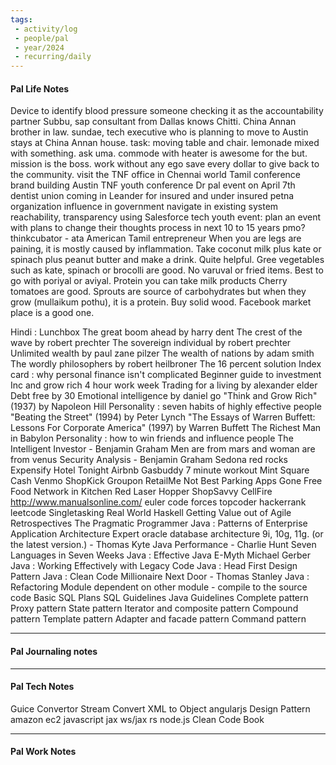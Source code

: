 ```yaml
---
tags:
 - activity/log
 - people/pal
 - year/2024
 - recurring/daily
---
```

#### Pal Life Notes

Device to identify blood pressure
someone checking it as the accountability partner
Subbu, sap consultant from Dallas knows Chitti. China Annan brother in law. 
sundae, tech executive who is planning to move to Austin stays at China Annan house. 
task: moving table and chair. lemonade mixed with something. ask uma. 
commode with heater is awesome for the but.
mission is the boss.
work without any ego
save every dollar to give back to the community.
visit the TNF office in Chennai
world Tamil conference 
brand building
Austin TNF youth conference 
Dr pal event on April 7th 
dentist union coming in Leander for insured and under insured 
petna organization
influence in government 
navigate in existing system
reachability, transparency using Salesforce tech 
youth event: plan an event with plans to change their thoughts process in next 10 to 15 years
pmo? 
thinkcubator - ata American Tamil entrepreneur
When you are legs are paining, it is mostly caused by inflammation. Take coconut milk plus kate or spinach plus peanut butter and make a drink. Quite helpful.
Gree vegetables such as kate, spinach or brocolli are good.
No varuval or fried items. Best to go with poriyal or aviyal.
Protein you can take milk products
Cherry tomatoes are good. 
Sprouts are source of carbohydrates but when they grow (mullaikum pothu), it is a protein. 
Buy solid wood. Facebook market place is a good one.


Hindi : Lunchbox
The great boom ahead by harry dent 
The crest of the wave by robert prechter
The sovereign individual by robert prechter
Unlimited wealth by paul zane pilzer
The wealth of nations by adam smith
The wordly philosophers by robert heilbroner
The 16 percent solution
Index card : why personal finance isn't complicated
Beginner guide to investment
Inc and grow rich
4 hour work week
Trading for a living by alexander elder
Debt free by 30
Emotional intelligence by daniel go
"Think and Grow Rich" (1937) by Napoleon Hill
Personality : seven habits of highly effective people
"Beating the Street" (1994) by Peter Lynch
"The Essays of Warren Buffett: Lessons For Corporate America" (1997) by Warren Buffett
The Richest Man in Babylon
Personality : how to win friends and influence people
The Intelligent Investor - Benjamin Graham
Men are from mars and woman are from venus
Security Analysis - Benjamin Graham
Sedona red rocks
Expensify
Hotel Tonight
Airbnb
Gasbuddy
7 minute workout
Mint
Square Cash
Venmo
ShopKick
Groupon
RetailMe Not
Best Parking
Apps Gone Free
Food Network in Kitchen
Red Laser
Hopper
ShopSavvy
CellFire
http://www.manualsonline.com/
euler
code forces
topcoder
hackerrank
leetcode
Singletasking
Real World Haskell
Getting Value out of Agile Retrospectives
The Pragmatic Programmer
Java : Patterns of Enterprise Application Architecture
Expert oracle database architecture 9i, 10g, 11g. (or the latest version.) - Thomas Kyte
Java Performance - Charlie Hunt
Seven Languages in Seven Weeks
Java : Effective Java
E-Myth Michael Gerber
Java : Working Effectively with Legacy Code
Java : Head First Design Pattern
Java : Clean Code
Millionaire Next Door - Thomas Stanley
Java : Refactoring
Module dependent on other module - compile to the source code
 Basic SQL Plans
 SQL Guidelines
 Java Guidelines
 Complete pattern
 Proxy pattern 
 State pattern 
 Iterator and composite pattern
 Compound pattern 
 Template pattern
 Adapter and facade pattern
 Command pattern
 

-----------
#### Pal Journaling notes 



------

#### Pal Tech Notes

Guice Convertor
Stream Convert XML to Object
angularjs
Design Pattern
amazon ec2
javascript
jax ws/jax rs
node.js
Clean Code Book





------ 
#### Pal Work Notes


